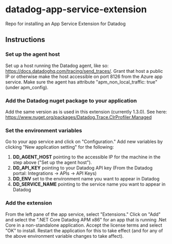 # datadog-app-service-extension
Repo for installing an App Service Extension for Datadog

## Instructions

### Set up the agent host
Set up a host running the Datadog agent, like so: https://docs.datadoghq.com/tracing/send_traces/. Grant that host a public IP or otherwise make the host accessible on port 8126 from the Azure app service. Make sure the agent has attribute "apm_non_local_traffic: true" (under apm_config).

### Add the Datadog nuget package to your application
Add the same version as is used in this extension (currently 1.3.0). See here: https://www.nuget.org/packages/Datadog.Trace.ClrProfiler.Managed

### Set the environment variables
Go to your app service and click on "Configuration." Add new variables by clicking "New application setting" for the following:

1. **DD_AGENT_HOST** pointing to the accessible IP for the machine in the step above ("Set up the agent host"). 
1. **DD_API_KEY** pointing to your Datadog API key (From the Datadog portal: Integrations -> APIs -> API Keys)
1. **DD_ENV** set to the environment name you want to appear in Datadog
1. **DD_SERVICE_NAME** pointing to the service name you want to appear in Datadog

### Add the extension
From the left pane of the app service, select "Extensions." Click on "Add" and select the ".NET Core Datadog APM x86" for an app that is running .Net Core in a non-standalone application. Accept the license terms and select "OK" to install. Restart the application for this to take effect (and for any of the above environment variable changes to take affect).
